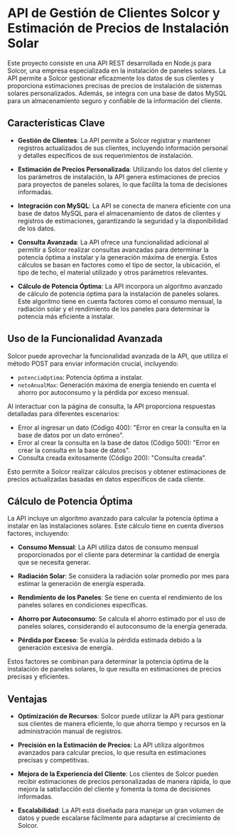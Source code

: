 # API de Gestión de Clientes Solcor y Estimación de Precios de Instalación Solar

Este proyecto consiste en una API REST desarrollada en Node.js para Solcor, una empresa especializada en la instalación de paneles solares. La API permite a Solcor gestionar eficazmente los datos de sus clientes y proporciona estimaciones precisas de precios de instalación de sistemas solares personalizados. Además, se integra con una base de datos MySQL para un almacenamiento seguro y confiable de la información del cliente.

## Características Clave

- **Gestión de Clientes**: La API permite a Solcor registrar y mantener registros actualizados de sus clientes, incluyendo información personal y detalles específicos de sus requerimientos de instalación.

- **Estimación de Precios Personalizada**: Utilizando los datos del cliente y los parámetros de instalación, la API genera estimaciones de precios para proyectos de paneles solares, lo que facilita la toma de decisiones informadas.

- **Integración con MySQL**: La API se conecta de manera eficiente con una base de datos MySQL para el almacenamiento de datos de clientes y registros de estimaciones, garantizando la seguridad y la disponibilidad de los datos.

- **Consulta Avanzada**: La API ofrece una funcionalidad adicional al permitir a Solcor realizar consultas avanzadas para determinar la potencia óptima a instalar y la generación máxima de energía. Estos cálculos se basan en factores como el tipo de sector, la ubicación, el tipo de techo, el material utilizado y otros parámetros relevantes.

- **Cálculo de Potencia Óptima**: La API incorpora un algoritmo avanzado de cálculo de potencia óptima para la instalación de paneles solares. Este algoritmo tiene en cuenta factores como el consumo mensual, la radiación solar y el rendimiento de los paneles para determinar la potencia más eficiente a instalar.

## Uso de la Funcionalidad Avanzada

Solcor puede aprovechar la funcionalidad avanzada de la API, que utiliza el método POST para enviar información crucial, incluyendo:

- `potenciaOptima`: Potencia óptima a instalar.
- `netoAnualMax`: Generación máxima de energía teniendo en cuenta el ahorro por autoconsumo y la pérdida por exceso mensual.

Al interactuar con la página de consulta, la API proporciona respuestas detalladas para diferentes escenarios:

- Error al ingresar un dato (Código 400): "Error en crear la consulta en la base de datos por un dato erróneo".
- Error al crear la consulta en la base de datos (Código 500): "Error en crear la consulta en la base de datos".
- Consulta creada exitosamente (Código 200): "Consulta creada".

Esto permite a Solcor realizar cálculos precisos y obtener estimaciones de precios actualizadas basadas en datos específicos de cada cliente.

## Cálculo de Potencia Óptima

La API incluye un algoritmo avanzado para calcular la potencia óptima a instalar en las instalaciones solares. Este cálculo tiene en cuenta diversos factores, incluyendo:

- **Consumo Mensual**: La API utiliza datos de consumo mensual proporcionados por el cliente para determinar la cantidad de energía que se necesita generar.

- **Radiación Solar**: Se considera la radiación solar promedio por mes para estimar la generación de energía esperada.

- **Rendimiento de los Paneles**: Se tiene en cuenta el rendimiento de los paneles solares en condiciones específicas.

- **Ahorro por Autoconsumo**: Se calcula el ahorro estimado por el uso de paneles solares, considerando el autoconsumo de la energía generada.

- **Pérdida por Exceso**: Se evalúa la pérdida estimada debido a la generación excesiva de energía.

Estos factores se combinan para determinar la potencia óptima de la instalación de paneles solares, lo que resulta en estimaciones de precios precisas y eficientes.

## Ventajas

- **Optimización de Recursos**: Solcor puede utilizar la API para gestionar sus clientes de manera eficiente, lo que ahorra tiempo y recursos en la administración manual de registros.

- **Precisión en la Estimación de Precios**: La API utiliza algoritmos avanzados para calcular precios, lo que resulta en estimaciones precisas y competitivas.

- **Mejora de la Experiencia del Cliente**: Los clientes de Solcor pueden recibir estimaciones de precios personalizadas de manera rápida, lo que mejora la satisfacción del cliente y fomenta la toma de decisiones informadas.

- **Escalabilidad**: La API está diseñada para manejar un gran volumen de datos y puede escalarse fácilmente para adaptarse al crecimiento de Solcor.




